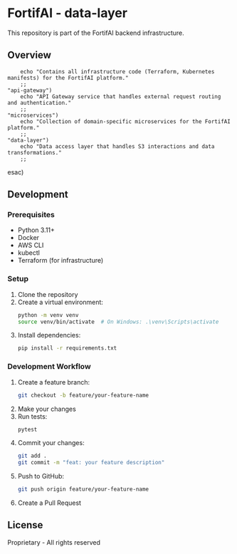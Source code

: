 # FortifAI - data-layer

This repository is part of the FortifAI backend infrastructure.

## Overview


        echo "Contains all infrastructure code (Terraform, Kubernetes manifests) for the FortifAI platform."
        ;;
    "api-gateway")
        echo "API Gateway service that handles external request routing and authentication."
        ;;
    "microservices")
        echo "Collection of domain-specific microservices for the FortifAI platform."
        ;;
    "data-layer")
        echo "Data access layer that handles S3 interactions and data transformations."
        ;;
esac)

## Development

### Prerequisites

- Python 3.11+
- Docker
- AWS CLI
- kubectl
- Terraform (for infrastructure)

### Setup

1. Clone the repository
2. Create a virtual environment:
   ```bash
   python -m venv venv
   source venv/bin/activate  # On Windows: .\venv\Scripts\activate
   ```
3. Install dependencies:
   ```bash
   pip install -r requirements.txt
   ```

### Development Workflow

1. Create a feature branch:
   ```bash
   git checkout -b feature/your-feature-name
   ```
2. Make your changes
3. Run tests:
   ```bash
   pytest
   ```
4. Commit your changes:
   ```bash
   git add .
   git commit -m "feat: your feature description"
   ```
5. Push to GitHub:
   ```bash
   git push origin feature/your-feature-name
   ```
6. Create a Pull Request

## License

Proprietary - All rights reserved
